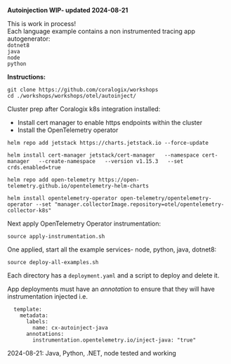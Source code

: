 **Autoinjection WIP- updated 2024-08-21**  

This is work in process!  
Each language example contains a non instrumented tracing app autogenerator:  
`dotnet8`  
`java`  
`node`  
`python`  

**Instructions:**    
```
git clone https://github.com/coralogix/workshops
cd ./workshops/workshops/otel/autoinject/
```
  
Cluster prep after Coralogix k8s integration installed:  
- Install cert manager to enable https endpoints within the cluster  
- Install the OpenTelemetry operator  

```
helm repo add jetstack https://charts.jetstack.io --force-update

helm install cert-manager jetstack/cert-manager   --namespace cert-manager   --create-namespace   --version v1.15.3   --set crds.enabled=true

helm repo add open-telemetry https://open-telemetry.github.io/opentelemetry-helm-charts

helm install opentelemetry-operator open-telemetry/opentelemetry-operator --set "manager.collectorImage.repository=otel/opentelemetry-collector-k8s"
```   

Next apply OpenTelemetry Operator instrumentation:  
```
source apply-instrumentation.sh
```  
One applied, start all the example services- node, python, java, dotnet8:  
```
source deploy-all-examples.sh
```

Each directory has a `deployment.yaml` and a script to deploy and delete it.    

App deployments must have an *annotation* to ensure that they will have instrumentation injected i.e.  
```
  template:
    metadata:
      labels:
        name: cx-autoinject-java
      annotations:
        instrumentation.opentelemetry.io/inject-java: "true"
``` 

2024-08-21: Java, Python, .NET, node tested and working
